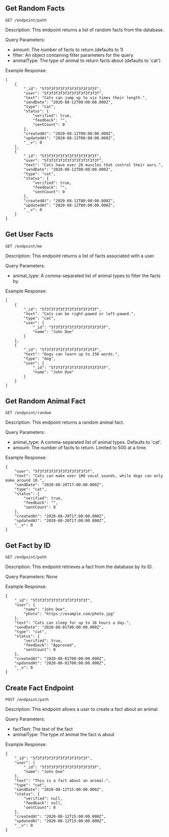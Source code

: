 

## Get Random Facts

```
GET /endpoint/path
```
Description: This endpoint returns a list of random facts from the database. 

Query Parameters: 
- amount: The number of facts to return (defaults to 1)
- filter: An object containing filter parameters for the query
- animalType: The type of animal to return facts about (defaults to 'cat')

Example Response: 
```
[
    {
        "_id": "5f3f3f3f3f3f3f3f3f3f3f3f",
        "user": "5f3f3f3f3f3f3f3f3f3f3f3f",
        "text": "Cats can jump up to six times their length.",
        "sendDate": "2020-08-12T00:00:00.000Z",
        "type": "cat",
        "status": {
            "verified": true,
            "feedback": "",
            "sentCount": 0
        },
        "createdAt": "2020-08-12T00:00:00.000Z",
        "updatedAt": "2020-08-12T00:00:00.000Z",
        "__v": 0
    },
    {
        "_id": "5f3f3f3f3f3f3f3f3f3f3f3f",
        "user": "5f3f3f3f3f3f3f3f3f3f3f3f",
        "text": "Cats have over 20 muscles that control their ears.",
        "sendDate": "2020-08-12T00:00:00.000Z",
        "type": "cat",
        "status": {
            "verified": true,
            "feedback": "",
            "sentCount": 0
        },
        "createdAt": "2020-08-12T00:00:00.000Z",
        "updatedAt": "2020-08-12T00:00:00.000Z",
        "__v": 0
    }
]
```

## Get User Facts

```
GET /endpoint/me
```

Description: This endpoint returns a list of facts associated with a user.

Query Parameters: 
- animal_type: A comma-separated list of animal types to filter the facts by.

Example Response: 
```
[
    {
        "_id": "5f3f3f3f3f3f3f3f3f3f3f3f",
        "text": "Cats can be right-pawed or left-pawed.",
        "type": "cat",
        "user": {
            "_id": "5f3f3f3f3f3f3f3f3f3f3f3f",
            "name": "John Doe"
        }
    },
    {
        "_id": "5f3f3f3f3f3f3f3f3f3f3f3f",
        "text": "Dogs can learn up to 250 words.",
        "type": "dog",
        "user": {
            "_id": "5f3f3f3f3f3f3f3f3f3f3f3f",
            "name": "John Doe"
        }
    }
]
```

## Get Random Animal Fact

```
GET /endpoint/random
```

Description: This endpoint returns a random animal fact.

Query Parameters: 
- animal_type: A comma-separated list of animal types. Defaults to 'cat'.
- amount: The number of facts to return. Limited to 500 at a time.

Example Response: 
```
{
    "user": "5f3f3f3f3f3f3f3f3f3f3f3f",
    "text": "Cats can make over 100 vocal sounds, while dogs can only make around 10.",
    "sendDate": "2020-08-20T17:00:00.000Z",
    "type": "cat",
    "status": {
        "verified": true,
        "feedback": "",
        "sentCount": 0
    },
    "createdAt": "2020-08-20T17:00:00.000Z",
    "updatedAt": "2020-08-20T17:00:00.000Z",
    "__v": 0
}
```

## Get Fact by ID

```
GET /endpoint/path
```
Description: This endpoint retrieves a fact from the database by its ID.

Query Parameters: None

Example Response: 
```
{
    "_id": "5f3f3f3f3f3f3f3f3f3f3f3f",
    "user": {
        "name": "John Doe",
        "photo": "https://example.com/photo.jpg"
    },
    "text": "Cats can sleep for up to 16 hours a day.",
    "sendDate": "2020-08-01T00:00:00.000Z",
    "type": "cat",
    "status": {
        "verified": true,
        "feedback": "Approved",
        "sentCount": 0
    },
    "createdAt": "2020-08-01T00:00:00.000Z",
    "updatedAt": "2020-08-01T00:00:00.000Z",
    "__v": 0
}
```

## Create Fact Endpoint

```
POST /endpoint/path
```
Description: This endpoint allows a user to create a fact about an animal. 

Query Parameters: 
- factText: The text of the fact
- animalType: The type of animal the fact is about

Example Response: 
```
{
    "_id": "5f3f3f3f3f3f3f3f3f3f3f3f",
    "user": {
        "_id": "5f3f3f3f3f3f3f3f3f3f3f3f",
        "name": "John Doe"
    },
    "text": "This is a fact about an animal.",
    "type": "cat",
    "sendDate": "2020-08-12T15:00:00.000Z",
    "status": {
        "verified": null,
        "feedback": null,
        "sentCount": 0
    },
    "createdAt": "2020-08-12T15:00:00.000Z",
    "updatedAt": "2020-08-12T15:00:00.000Z",
    "__v": 0
}
```